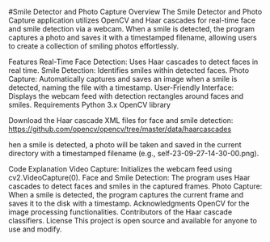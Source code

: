 #Smile Detector and Photo Capture
Overview
The Smile Detector and Photo Capture application utilizes OpenCV and Haar cascades for real-time face and smile detection via a webcam. When a smile is detected, the program captures a photo and saves it with a timestamped filename, allowing users to create a collection of smiling photos effortlessly.

Features
Real-Time Face Detection: Uses Haar cascades to detect faces in real time.
Smile Detection: Identifies smiles within detected faces.
Photo Capture: Automatically captures and saves an image when a smile is detected, naming the file with a timestamp.
User-Friendly Interface: Displays the webcam feed with detection rectangles around faces and smiles.
Requirements
Python 3.x
OpenCV library



Download the Haar cascade XML files for face and smile detection:
https://github.com/opencv/opencv/tree/master/data/haarcascades




hen a smile is detected, a photo will be taken and saved in the current directory with a timestamped filename (e.g., self-23-09-27-14-30-00.png).



Code Explanation
Video Capture: Initializes the webcam feed using cv2.VideoCapture(0).
Face and Smile Detection: The program uses Haar cascades to detect faces and smiles in the captured frames.
Photo Capture: When a smile is detected, the program captures the current frame and saves it to the disk with a timestamp.
Acknowledgments
OpenCV for the image processing functionalities.
Contributors of the Haar cascade classifiers.
License
This project is open source and available for anyone to use and modify.

